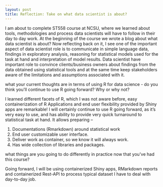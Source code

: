 ```yaml
---
layout: post
title: Reflection: Take on what data scientist is about?
---
```


I am about to complete ST558 course at NCSU, where we learned about tools, methodologies and process data scientists will have to follow in their day to day work. At the beginning of the course we wrote a blog about what data scientist is about? Now reflecting back on it, I see one of the important aspect of data scientist role is to communicate in simple language data, findings in exploratory analysis, reasoning for statistical models used for the task at hand and interpretation of model results.
Data scientist have important role to convince clients/business owners about findings from the data obtained using statistical tools and at the same time keep stakeholders aware of the limitations and assumptions associated with it.

what your current thoughts are in terms of using R for data science - do you think you'll continue to use R going forward?  Why or why not?

I learned different facets of R, which I was not aware before, easy containerization of R Applications and end user flexibility provided by Shiny apps are remarkable!
I will certainly continue to use R going forward, as it’s very easy to use, and has ability to provide very quick turnaround to statistical task at hand. It allows preparing –
1.	Documentations (Rmarkdown) around statistical work 
2.	End user customizable user interface.  
3.	Deliver work as container, so we know it will always work.
4.	Has wide collection of libraries and packages.

what things are you going to do differently in practice now that you've had this course?

Going forward, I will be using containerized Shiny apps, RMarkdown reports and containerized Rest-API to process typical dataset I have to deal with day-to-day job.
